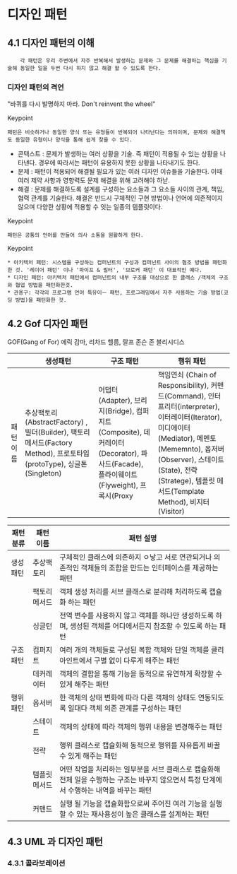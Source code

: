# 디자인 패턴
## 4.1 디자인 패턴의 이해

```
	각 패턴은 우리 주변에서 자주 반복해서 발생하는 문제와 그 문제를 해결하는 핵심을 기술해 동일한 일을 두번 다시 하지 않고 해결 할 수 있도록 한다.
```

### 디자인 패턴의 격언
"바퀴를 다시 발명하지 마라. Don't reinvent the wheel"

Keypoint
``` 
패턴은 비슷하거나 동일한 양식 또는 유형들이 반복되어 나타난다는 의미이며, 문제와 해결책도 동일한 유형이나 양식을 통해 쉽게 찾을 수 있다.
```

* 콘텍스트 : 문제가 발생하는 여러 상황을 기술. 즉 패턴이 적용될 수 있는 상황을 나타낸다. 경우에 따라서는 패턴이 유용하지 못한 상황을 나타내기도 한다.
* 문제 : 패턴이 적용되어 해결될 필요가 있는 여러 디자인 이슈들을 기술한다. 이때 여러 제약 사항과 영향력도 문제 해결을 위해 고려해야 하낟.
* 해결 : 문제를 해결하도록 설계를 구성하는 요소들과 그 요소들 사이의 관계, 책임, 협력 관계를 기술한다. 해결은 반드시 구체적인 구현 방법이나 언어에 의존적이지 않으며 다양한 상황에 적용할 수 잇는 일종의 템플릿이다. 

Keypoint
``` 
패턴은 공통의 언어를 만들어 의사 소통을 원활하게 한다.
```

Keypoint
``` 
* 아키텍처 패턴: 시스템을 구성하는 컴퍼넌트의 구성과 컴퍼넌트 사이의 협조 방법을 패턴화 한 것. '레이어 패턴' 이나 '파이프 & 필터', '브로커 패턴' 이 대표적인 예다.
* 디자인 패턴: 아키텍처 패턴에서 컴퍼넌트의 내부 구조를 대상으로 한 클래스 /객체의 구조와 협업 방법을 패턴화한것.
* 관용구: 각각의 프로그램 언어 특유이ㅡ 패턴, 프로그래밍에서 자주 사용하는 기술 방법(코딩 방법)을 패턴화한 것.
```

## 4.2 Gof 디자인 패턴

GOF(Gang of For)
에릭 감마, 리차드 헬름, 랄프 존슨 존 블리시디스

|  | 생성패턴 |구조 패턴 |  행위 패턴|
|--------|--------|--------|--------
| 패턴이름 | 추상팩토리(AbstractFactory) , 빌더(Builder), 팩토리 메서드(Factory Method), 프로토타입(protoType), 싱글톤(Singleton) | 어댑터(Adapter), 브리지(Bridge), 컴퍼지트(Composite), 데커레이터(Decorator), 파사드(Facade), 플라이웨이트(Flyweight), 프록시(Proxy| 책임연쇠 (Chain of Responsibility), 커맨드(Command), 인터프리터(interpreter), 이터레이터(Iterator), 미디에이터(Mediator), 메멘토(Mememnto), 옵저버(Observer), 스테이트(State), 전략(Stratege), 템플릿 메서드(Template Method), 비지터(Visitor) |


| 패턴분류 |  패턴 이름| 패턴 설명 |
|--------|--------|--------|
| 생성 패턴 |  추상팩토리 | 구체적인 클래스에 의존하지 ㅇ낳고 서로 연관되거나 의존적인 객체들의 조합을 만드는 인터페이스를 제공하는 패턴|
|       | 팩토리 메서드 | 객체 생성 처리를 서브 클래스로 분리해 처리하도록 캡슐화 하는 패턴 |
| | 싱글턴| 전역 변수를 사용하지 않고 객체를 하나만 생성하도록 하며, 생성된 객체를 어디에서든지 참조할 수 있도록 하는 패턴|
|구조패턴 | 컴퍼지트 | 여러 개의 객체들로 구성된 복합 객체와 단일 객체를 클리아인트에서 구별 없이 다루게 해주는 패턴 |
|   	 | 데커레이터 | 객체의 결합을 통해 기능을 동적으로 유연하게 확장할 수 있게 해주는 패턴 |
|행위 패턴 | 옵서버 | 한 객체의 상태 변화에 따라 다른 객체의 상태도 연동되도록 일대다 객체 의존 관계를 구성하는 패턴|
|   	 | 스테이트 | 객체의 상태에 따라 객체의 행위 내용을 변경해주는 패턴 |
|   	 | 전략 | 행위 클래스로 캡슐화해 동적으로 행위를 자유롭게 바꿀수 있게 해주는 패턴 |
|   	 | 템플릿 메서드 |어떤 작업을 처리하는 일부분을 서브 클래스로 캡슐화해 전체 일을 수행하는 구조는 바꾸지 않으면서 특정 단계에서 수행하는 내역을 바꾸는 패턴 |
|   	 | 커맨드 |  실행 될 기능을 캡슐화함으로써 주어진 여러 기능을 실행할 수 있는 재사용성이 높은 클래스를 설계하는 패턴|

## 4.3 UML 과 디자인 패턴

### 4.3.1 콜라보레이션
